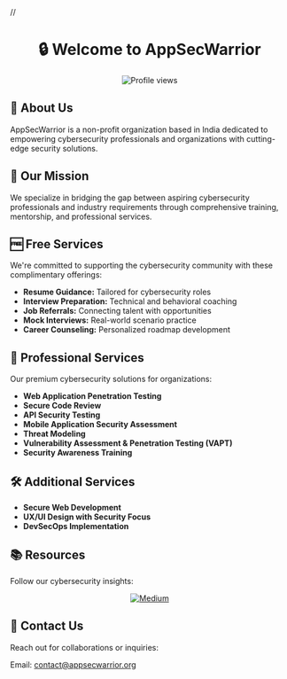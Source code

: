 <!DOCTYPE html>
<html lang="en">
<head>
    <meta charset="UTF-8">
    <meta name="viewport" content="width=device-width, initial-scale=1.0">
    //<title>AppSecWarrior - Cybersecurity Solutions</title>
</head>
<body>
  <div align="center">
    <h1>🔒 Welcome to AppSecWarrior</h1>
    <p>
      <img src="https://komarev.com/ghpvc/?username=appsecwarrior&label=Profile%20views&color=0e75b6&style=flat" alt="Profile views">
    </p>
  </div>

  <h2>🌟 About Us</h2>
  <p>AppSecWarrior is a non-profit organization based in India dedicated to empowering cybersecurity professionals and organizations with cutting-edge security solutions.</p>

  <h2>🚀 Our Mission</h2>
  <p>We specialize in bridging the gap between aspiring cybersecurity professionals and industry requirements through comprehensive training, mentorship, and professional services.</p>

  <h2>🆓 Free Services</h2>
  <p>We're committed to supporting the cybersecurity community with these complimentary offerings:</p>
  <div class="services">
    <ul>
      <li><strong>Resume Guidance:</strong> Tailored for cybersecurity roles</li>
      <li><strong>Interview Preparation:</strong> Technical and behavioral coaching</li>
      <li><strong>Job Referrals:</strong> Connecting talent with opportunities</li>
      <li><strong>Mock Interviews:</strong> Real-world scenario practice</li>
      <li><strong>Career Counseling:</strong> Personalized roadmap development</li>
    </ul>
  </div>

  <h2>💼 Professional Services</h2>
  <p>Our premium cybersecurity solutions for organizations:</p>
  <div class="services">
    <ul>
      <li><strong>Web Application Penetration Testing</strong></li>
      <li><strong>Secure Code Review</strong></li>
      <li><strong>API Security Testing</strong></li>
      <li><strong>Mobile Application Security Assessment</strong></li>
      <li><strong>Threat Modeling</strong></li>
      <li><strong>Vulnerability Assessment & Penetration Testing (VAPT)</strong></li>
      <li><strong>Security Awareness Training</strong></li>
    </ul>
  </div>

  <h2>🛠️ Additional Services</h2>
  <div class="services">
    <ul>
      <li><strong>Secure Web Development</strong></li>
      <li><strong>UX/UI Design with Security Focus</strong></li>
      <li><strong>DevSecOps Implementation</strong></li>
    </ul>
  </div>

  <h2>📚 Resources</h2>
  <p>Follow our cybersecurity insights:</p>
  <div align="center">
    <a href="https://medium.com/@appsecwarrior" target="_blank">
      <img src="https://img.shields.io/badge/Medium-12100E?style=for-the-badge&logo=medium&logoColor=white" alt="Medium">
    </a>
    <!-- Add more social badges as needed -->
  </div>

  <h2>💌 Contact Us</h2>
  <p>Reach out for collaborations or inquiries:</p>
  <p>Email: <a href="mailto:contact@appsecwarrior.org">contact@appsecwarrior.org</a></p>
</body>
</html>
